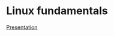 # Linux fundamentals

[Presentation](https://docs.google.com/presentation/d/16P6vEMdxJVJzjusZcJNIHyp6JNkTzRiAv2rTDFv-q3k/edit?usp=sharing)
